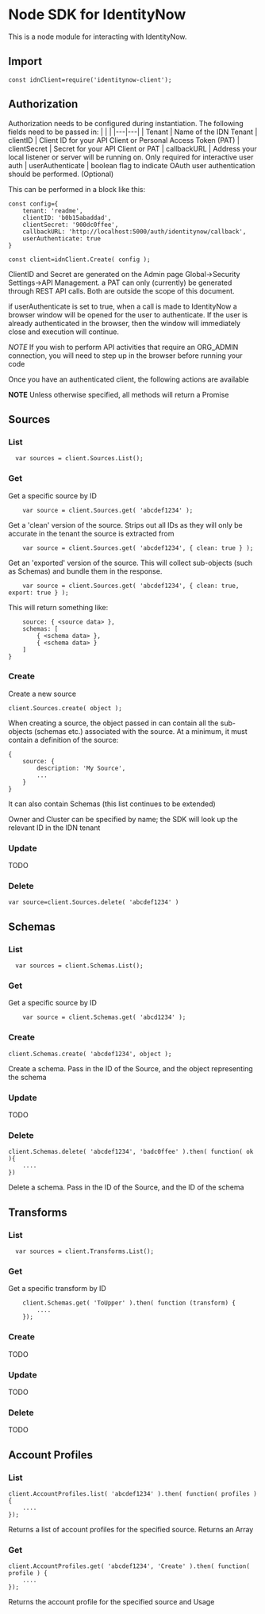 # Node SDK for IdentityNow #

This is a node module for interacting with IdentityNow.

## Import ##
`const idnClient=require('identitynow-client');`

## Authorization ##

Authorization needs to be configured during instantiation. The following fields need to be passed in:
| | |
|---|---| 
| Tenant | Name of the IDN Tenant
| clientID | Client ID for your API Client or Personal Access Token (PAT)
| clientSecret | Secret for your API Client or PAT
| callbackURL | Address your local listener or server will be running on. Only required for interactive user auth
| userAuthenticate | boolean flag to indicate OAuth user authentication should be performed. (Optional)

This can be performed in a block like this:

```
const config={
    tenant: 'readme',
    clientID: 'b0b15abaddad',
    clientSecret: '900dc0ffee',
    callbackURL: 'http://localhost:5000/auth/identitynow/callback',
    userAuthenticate: true
}

const client=idnClient.Create( config );

```

ClientID and Secret are generated on the Admin page Global->Security Settings->API Management. a PAT can only (currently) be generated through REST API calls. Both are outside the scope of this document.

if userAuthenticate is set to true, when a call is made to IdentityNow a browser window will be opened for the user to authenticate. If the user is already authenticated in the browser, then the window will immediately close and execution will continue.

*NOTE* If you wish to perform API activities that require an ORG_ADMIN connection, you will need to step up in the browser before running your code

Once you have an authenticated client, the following actions are available

**NOTE** Unless otherwise specified, all methods will return a Promise

## Sources ##

### List ###
```
  var sources = client.Sources.List();
```

### Get ###

Get a specific source by ID
```
    var source = client.Sources.get( 'abcdef1234' );
```

Get a 'clean' version of the source. Strips out all IDs as they will only be accurate in the tenant the source is extracted from
```
    var source = client.Sources.get( 'abcdef1234', { clean: true } );
```

Get an 'exported' version of the source. This will collect sub-objects (such as Schemas) and bundle them in the response.
```
    var source = client.Sources.get( 'abcdef1234', { clean: true, export: true } );
```
This will return something like:
```{
    source: { <source data> },
    schemas: [
        { <schema data> },
        { <schema data> }
    ]
}
```

### Create ###

Create a new source
```
client.Sources.create( object );
```
When creating a source, the object passed in can contain all the sub-objects (schemas etc.) associated with the source. At a minimum, it must contain a definition of the source:
```
{
    source: {
        description: 'My Source',
        ...
    }
}
```
It can also contain Schemas (this list continues to be extended)

Owner and Cluster can be specified by name; the SDK will look up the relevant ID in the IDN tenant


### Update ###
TODO

### Delete ###
```
var source=client.Sources.delete( 'abcdef1234' )
```

## Schemas ##

### List ###
```
  var sources = client.Schemas.List();
```

### Get ###

Get a specific source by ID
```
    var source = client.Schemas.get( 'abcd1234' );
```

### Create ###

```
client.Schemas.create( 'abcdef1234', object );
```
Create a schema. Pass in the ID of the Source, and the object representing the schema

### Update ###
TODO

### Delete ###
```
client.Schemas.delete( 'abcdef1234', 'badc0ffee' ).then( function( ok ){
    ....
})
```
Delete a schema. Pass in the ID of the Source, and the ID of the schema

## Transforms ##

### List ###
```
  var sources = client.Transforms.List();
```

### Get ###

Get a specific transform by ID
```
    client.Schemas.get( 'ToUpper' ).then( function (transform) {
        ....
    });
```

### Create ###
TODO

### Update ###
TODO

### Delete ###
TODO

## Account Profiles ##

### List ###
```
client.AccountProfiles.list( 'abcdef1234' ).then( function( profiles ) {
    ....
});
```
Returns a list of account profiles for the specified source. Returns an Array

### Get ###
```
client.AccountProfiles.get( 'abcdef1234', 'Create' ).then( function( profile ) {
    ....
});
```
Returns the account profile for the specified source and Usage
